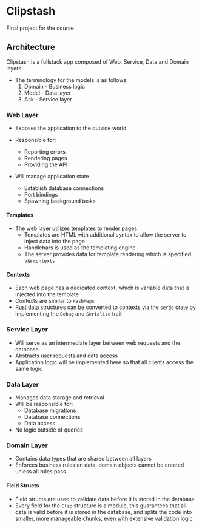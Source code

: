 # Clipstash

Final project for the course

## Architecture

Clipstash is a fullstack app composed of Web, Service, Data and Domain layers

- The terminology for the models is as follows:
  1. Domain - Business logic
  2. Model - Data layer
  3. Ask - Service layer

### Web Layer

- Exposes the application to the outside world
- Responsible for:
  - Reporting errors
  - Rendering pages
  - Providing the API
- Will manage application state

  - Establish database connections
  - Port bindings
  - Spawning background tasks

#### Templates

- The web layer utilizes templates to render pages
  - Templates are HTML with additional syntax to allow the server to inject data into the page
  - Handlebars is used as the templating engine
  - The server provides data for template rendering which is specified via `contexts`

#### Contexts

- Each web page has a dedicated context, which is variable data that is injected into the template
- Contexts are similar to `HashMaps`
- Rust data structures can be converted to contexts via the `serde` crate by implementing the `Debug` and `Serialize` trait

### Service Layer

- Will serve as an intermediate layer between web requests and the database
- Abstracts user requests and data access
- Application logic will be implemented here so that all clients access the same logic

### Data Layer

- Manages data storage and retrieval
- Will be responsible for:
  - Database migrations
  - Database connections
  - Data access
- No logic outside of queries

### Domain Layer

- Contains data types that are shared between all layers
- Enforces business rules on data, domain objects cannot be created unless all rules pass

#### Field Structs

- Field structs are used to validate data before it is stored in the database
- Every field for the `Clip` structure is a module, this guarantees that all data is valid before it is stored in the database, and splits the code into smaller, more manageable chunks, even with extensive validation logic
